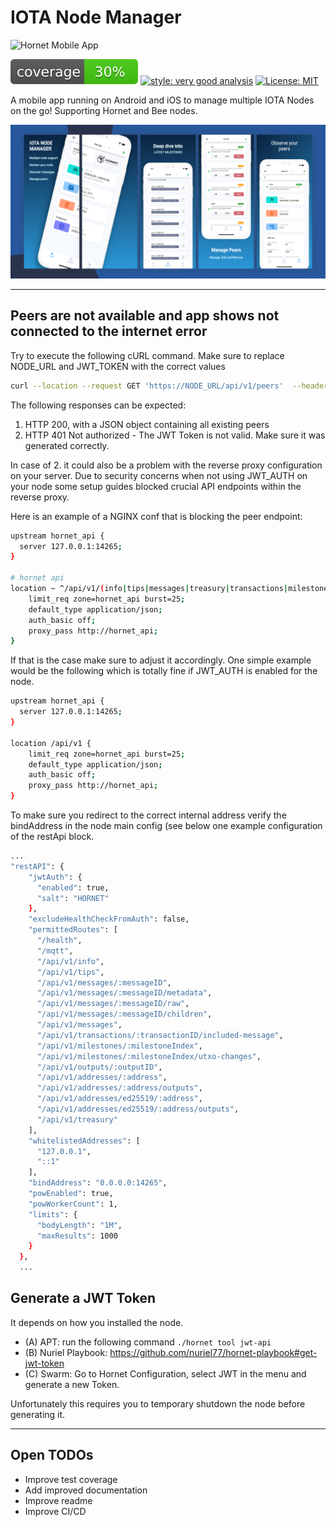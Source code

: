 # IOTA Node Manager
![Hornet Mobile App][logo]

![coverage][coverage_badge]
[![style: very good analysis][very_good_analysis_badge]][very_good_analysis_link]
[![License: MIT][license_badge]][license_link]

A mobile app running on Android and iOS to manage multiple IOTA Nodes on the go! Supporting Hornet and Bee nodes.

![App Preview][info_graphic]

---

## Peers are not available and app shows not connected to the internet error
Try to execute the following cURL command. Make sure to replace NODE_URL and JWT_TOKEN with the correct values

```bash
curl --location --request GET 'https://NODE_URL/api/v1/peers'  --header 'Authorization: Bearer JTW_TOKEN'
```

The following responses can be expected:
1. HTTP 200, with a JSON object containing all existing peers
2. HTTP 401 Not authorized - The JWT Token is not valid. Make sure it was generated correctly.


In case of 2. it could also be a problem with the reverse proxy configuration on your server. 
Due to security concerns when not using JWT_AUTH on your node some setup guides blocked crucial API endpoints within the reverse proxy.

Here is an example of a NGINX conf that is blocking the peer endpoint:

```bash
upstream hornet_api {
  server 127.0.0.1:14265;
}

# hornet api
location ~ ^/api/v1/(info|tips|messages|treasury|transactions|milestones|outputs|addresses) {
    limit_req zone=hornet_api burst=25;
    default_type application/json;
    auth_basic off;
    proxy_pass http://hornet_api;
}
```
If that is the case make sure to adjust it accordingly. One simple example would be the following which is totally fine if JWT_AUTH is enabled for the node.

```bash
upstream hornet_api {
  server 127.0.0.1:14265;
}

location /api/v1 {
    limit_req zone=hornet_api burst=25;
    default_type application/json;
    auth_basic off;
    proxy_pass http://hornet_api;
}
```
To make sure you redirect to the correct internal address verify the bindAddress in the node main config (see below one example configuration of the restApi block.
```bash
...
"restAPI": {
    "jwtAuth": {
      "enabled": true,
      "salt": "HORNET"
    },
    "excludeHealthCheckFromAuth": false,
    "permittedRoutes": [
      "/health",
      "/mqtt",
      "/api/v1/info",
      "/api/v1/tips",
      "/api/v1/messages/:messageID",
      "/api/v1/messages/:messageID/metadata",
      "/api/v1/messages/:messageID/raw",
      "/api/v1/messages/:messageID/children",
      "/api/v1/messages",
      "/api/v1/transactions/:transactionID/included-message",
      "/api/v1/milestones/:milestoneIndex",
      "/api/v1/milestones/:milestoneIndex/utxo-changes",
      "/api/v1/outputs/:outputID",
      "/api/v1/addresses/:address",
      "/api/v1/addresses/:address/outputs",
      "/api/v1/addresses/ed25519/:address",
      "/api/v1/addresses/ed25519/:address/outputs",
      "/api/v1/treasury"
    ],
    "whitelistedAddresses": [
      "127.0.0.1",
      "::1"
    ],
    "bindAddress": "0.0.0.0:14265",
    "powEnabled": true,
    "powWorkerCount": 1,
    "limits": {
      "bodyLength": "1M",
      "maxResults": 1000
    }
  },
  ...
```


## Generate a JWT Token
It depends on how you installed the node.

* (A) APT:  run the following command ```./hornet tool jwt-api```
*  (B) Nuriel Playbook: https://github.com/nuriel77/hornet-playbook#get-jwt-token
*  (C) Swarm: Go to Hornet Configuration, select JWT in the menu and generate a new Token.

Unfortunately this requires you to temporary shutdown the node before generating it.


---

## Open TODOs
- Improve test coverage
- Add improved documentation
- Improve readme
- Improve CI/CD

[coverage_badge]: coverage_badge.svg
[flutter_localizations_link]: https://api.flutter.dev/flutter/flutter_localizations/flutter_localizations-library.html
[internationalization_link]: https://flutter.dev/docs/development/accessibility-and-localization/internationalization
[license_badge]: https://img.shields.io/badge/license-MIT-blue.svg
[license_link]: https://opensource.org/licenses/MIT
[logo]: https://raw.githubusercontent.com/pauli2406/iota_hornet_mobile_app/main/assets/svg/manager_banner.svg
[info_graphic]:  https://github.com/iota-community/iota-node-manager/blob/main/image_assets/Google%20presentation%20screen.png?raw=true
[very_good_analysis_badge]: https://img.shields.io/badge/style-very_good_analysis-B22C89.svg
[very_good_analysis_link]: https://pub.dev/packages/very_good_analysis
